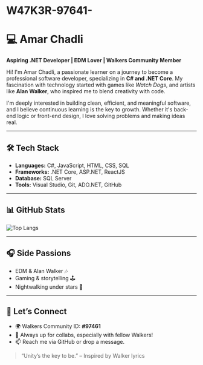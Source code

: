 # W47K3R-97641-
# 💻 Amar Chadli

**Aspiring .NET Developer | EDM Lover | Walkers Community Member**

Hi! I'm Amar Chadli, a passionate learner on a journey to become a professional software developer, specializing in **C# and .NET Core**. My fascination with technology started with games like *Watch Dogs*, and artists like **Alan Walker**, who inspired me to blend creativity with code.

I'm deeply interested in building clean, efficient, and meaningful software, and I believe continuous learning is the key to growth. Whether it's back-end logic or front-end design, I love solving problems and making ideas real.

---

## 🛠 Tech Stack

- **Languages:** C#, JavaScript, HTML, CSS, SQL  
- **Frameworks:** .NET Core, ASP.NET, ReactJS  
- **Database:** SQL Server  
- **Tools:** Visual Studio, Git, ADO.NET, GitHub  

---

## 📊 GitHub Stats

![Top Langs](https://github-readme-stats.vercel.app/api/top-langs/?username=W47K3R-97641&layout=compact&theme=radical)

---

## 🎧 Side Passions

- EDM & Alan Walker 🎶  
- Gaming & storytelling 🕹  
- Nightwalking under stars 🌌  

---

## 🤝 Let’s Connect

- 🌍 Walkers Community ID: **#97461**  
- 💬 Always up for collabs, especially with fellow Walkers!  
- 📫 Reach me via GitHub or drop a message.  

> “Unity’s the key to be.” – Inspired by Walker lyrics
